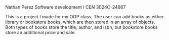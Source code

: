 Nathan Perez 
Software development I 
CEN 3024C-24667

This is a project I made for my OOP class. 
The user can add books as either library or bookstore books, which are then stored in an array of objects. 
Both types of books store the title, author, and isbn, but bookstore books store an additional price and sale. 
